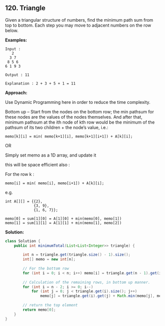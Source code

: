 ## 120. Triangle

Given a triangular structure of numbers, find the minimum path sum from top to bottom. Each step you may move to adjacent numbers on the row below.

**Examples:** 

```
Input : 
   2
  3 7
 8 5 6
6 1 9 3

Output : 11

Explanation : 2 + 3 + 5 + 1 = 11
```

**Approach:**

Use Dynamic Programming here in order to reduce the time complexity.

Bottom up – Start from the nodes on the bottom row; the min pathsum for these nodes are the values of the nodes themselves. And after that, minimum pathsum at the ith node of kth row would be the minimum of the pathsum of its two children + the node’s value, i.e.: 

```
memo[k][i] = min( memo[k+1][i], memo[k+1][i+1]) + A[k][i];
```

OR

Simply set memo as a 1D array, and update it 

this will be space efficient also :

For the row k : 

```
memo[i] = min( memo[i], memo[i+1]) + A[k][i];
```

e.g.

```
int A[][] = {{2},
             {3, 9},
             {1, 6, 7}};
	     
memo[0] = sum[1][0] = A[1][0] + min(memo[0], memo[1])
memo[1] = sum[1][1] = A[1][1] + min(memo[1], memo[2])
```

**Solution:**

```java
class Solution {
    public int minimumTotal(List<List<Integer>> triangle) {
        
        int n = triangle.get(triangle.size() - 1).size();
        int[] memo = new int[n];
     
        // For the bottom row
        for (int i = 0; i < n; i++) memo[i] = triangle.get(n - 1).get(i);
     
        // Calculation of the remaining rows, in bottom up manner.
        for (int i = n - 2; i >= 0; i--)
            for (int j = 0; j < triangle.get(i).size(); j++)
                memo[j] = triangle.get(i).get(j) + Math.min(memo[j], memo[j + 1]);
     
        // return the top element
        return memo[0];
    }
}
```